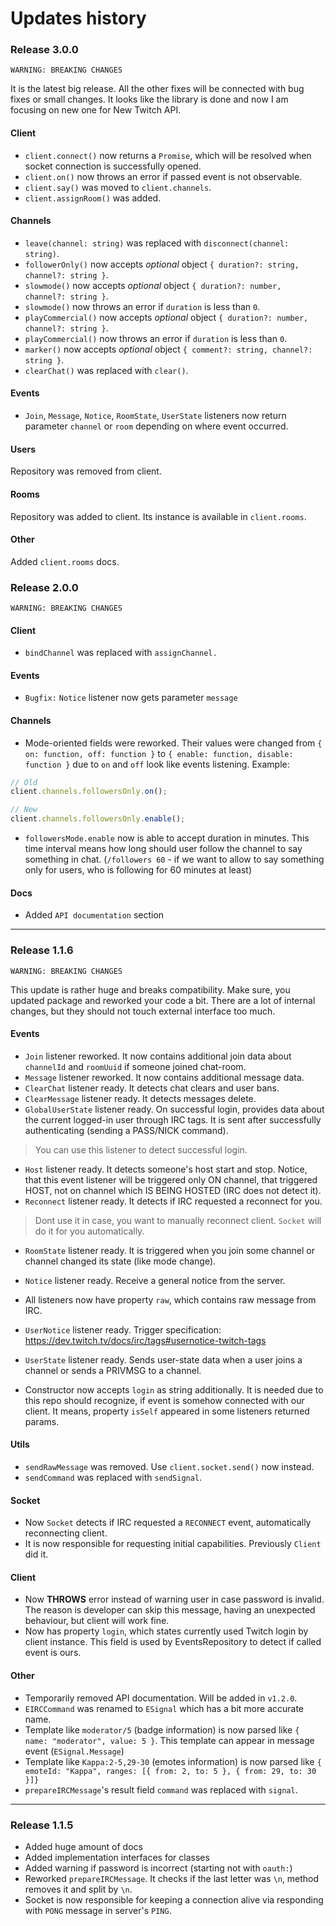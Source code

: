 # Updates history
### Release 3.0.0
`WARNING: BREAKING CHANGES`

It is the latest big release. All the other fixes will be connected with
bug fixes or small changes. It looks like the library is done and now I am 
focusing on new one for New Twitch API.

#### Client
- `client.connect()` now returns a `Promise`, which will be resolved when
socket connection is successfully opened.
- `client.on()` now throws an error if passed event is not observable.
- `client.say()` was moved to `client.channels`.
- `client.assignRoom()` was added.

#### Channels
- `leave(channel: string)` was replaced with `disconnect(channel: string)`.
- `followerOnly()` now accepts *optional* object 
`{ duration?: string, channel?: string }`.
- `slowmode()` now accepts *optional* object 
`{ duration?: number, channel?: string }`.
- `slowmode()` now throws an error if `duration` is less than `0`.
- `playCommercial()` now accepts *optional* object 
`{ duration?: number, channel?: string }`.
- `playCommercial()` now throws an error if `duration` is less than `0`.
- `marker()` now accepts *optional* object 
`{ comment?: string, channel?: string }`.
- `clearChat()` was replaced with `clear()`.

#### Events
- `Join`, `Message`, `Notice`, `RoomState`, `UserState` listeners now return
parameter `channel` or `room` depending on where event occurred.

#### Users
Repository was removed from client.

#### Rooms
Repository was added to client. Its instance is available in `client.rooms`. 

#### Other
Added `client.rooms` docs.

### Release 2.0.0
`WARNING: BREAKING CHANGES`

#### Client
- `bindChannel` was replaced with `assignChannel.`

#### Events
- `Bugfix:` `Notice` listener now gets parameter `message`

#### Channels
- Mode-oriented fields were reworked. Their values were changed from
`{ on: function, off: function }` to `{ enable: function, disable: function }`
due to `on` and `off` look like events listening. Example:
```typescript
// Old
client.channels.followersOnly.on();

// New
client.channels.followersOnly.enable();
```
- `followersMode.enable` now is able to accept duration in minutes. This
time interval means how long should user follow the channel to say something
in chat. (`/followers 60` - if we want to allow to say something only
for users, who is following for 60 minutes at least)

#### Docs
- Added `API documentation` section

---

### Release 1.1.6
`WARNING: BREAKING CHANGES`

This update is rather huge and breaks compatibility. Make sure,
you updated package and reworked your code a bit. There are
a lot of internal changes, but they should not touch external interface
too much.

#### Events
- `Join` listener reworked. It now contains additional join data 
about `channelId` and `roomUuid` if someone joined chat-room.
- `Message` listener reworked. It now contains additional message data.
- `ClearChat` listener ready. It detects chat clears and user bans.
- `ClearMessage` listener ready. It detects messages delete.
- `GlobalUserState` listener ready. On successful login, provides 
data about the current logged-in user through IRC tags. It is sent 
after successfully authenticating (sending a PASS/NICK command).
> You can use this listener to detect successful login.
- `Host` listener ready. It detects someone's host start and stop. Notice, that this event listener will be triggered
only ON channel, that triggered HOST, not on channel which IS BEING
HOSTED (IRC does not detect it).
- `Reconnect` listener ready. It detects if IRC requested a
reconnect for you.
> Dont use it in case, you want to manually reconnect client. 
> `Socket` will do it for you automatically.
- `RoomState` listener ready. It is triggered when you join some
channel or channel changed its state (like mode change).
- `Notice` listener ready. Receive a general notice from the server.

- All listeners now have property `raw`, which contains raw message
from IRC. 
- `UserNotice` listener ready. Trigger specification:
https://dev.twitch.tv/docs/irc/tags#usernotice-twitch-tags
- `UserState` listener ready. Sends user-state data when a user joins a 
channel or sends a PRIVMSG to a channel.
- Constructor now accepts `login` as string additionally.
It is needed due to this repo should recognize, if event
is somehow connected with our client. It means, property
`isSelf` appeared in some listeners returned params.

#### Utils
- `sendRawMessage` was removed. Use `client.socket.send()` now instead.
- `sendCommand` was replaced with `sendSignal`.

#### Socket
- Now `Socket` detects if IRC requested a `RECONNECT` event, 
automatically reconnecting client.
- It is now responsible for requesting initial capabilities. Previously
`Client` did it.

#### Client
- Now **THROWS** error instead of warning user in case password is
invalid. The reason is developer can skip this message, having an unexpected 
behaviour, but client will work fine.
- Now has property `login`, which states currently used Twitch login
by client instance. This field is used by EventsRepository to detect
if called event is ours.

#### Other
- Temporarily removed API documentation. Will be added in `v1.2.0`.
- `EIRCCommand` was renamed to `ESignal` which has a bit more accurate name.
- Template like `moderator/5` (badge information) is now parsed like 
`{ name: "moderator", value: 5 }`. This template can appear in message
event (`ESignal.Message`)
- Template like `Kappa:2-5,29-30` (emotes information) is now parsed like
`{ emoteId: "Kappa", ranges: [{ from: 2, to: 5 }, { from: 29, to: 30 }]}`
- `prepareIRCMessage`'s result field `command` was replaced with `signal`.

---

### Release 1.1.5
- Added huge amount of docs
- Added implementation interfaces for classes
- Added warning if password is incorrect (starting not with `oauth:`)
- Reworked `prepareIRCMessage`. It checks if the last letter was `\n`, method 
removes it and split by `\n`.
- Socket is now responsible for keeping a connection alive via responding 
with `PONG` message in server's `PING`.
